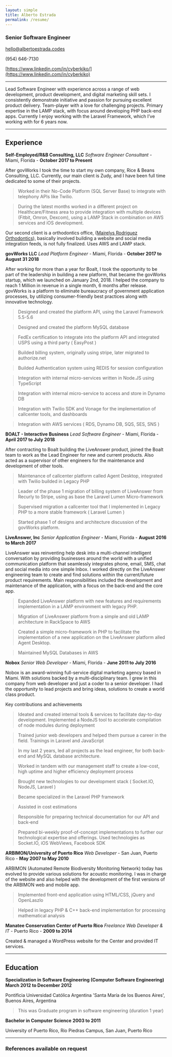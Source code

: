 ```yaml
---
layout: simple
title: Alberto Estrada
permalink: /resume/
---
```

### Senior Software Engineer

hello@albertoestrada.codes

(954) 646-7130

[https://www.linkedin.com/in/cyberkiko/](https://www.linkedin.com/in/cyberkiko)

------

Lead Software Engineer with experience across a range of web development, product development, and digital marketing skill sets. I consistently demonstrate initiative and passion for pursuing excellent product delivery. Team-player with a love for challenging projects. Primary expertise in the LAMP stack, with focus around developing PHP back-end apps. Currently I enjoy working with the Laravel Framework, which I’ve working with for 6 years now.



------

## Experience
**Self-Employed/R&B Consulting, LLC** *Software Engineer Consultant* - Miami, Florida - __October 2017 to Present__

After govWorks I took the time to start my own company, Rice & Beans Consulting, LLC. Currently, our main client is Zudy, and I have been full time dedicated to some of their projects. 

> Worked in their No-Code Platform (SQL Server Base) to integrate with telephony APIs like Twilio. 

> During the latest months worked in a different project on Healthcare/Fitness area to provide integration with multiple devices (Fitbit, Omron, Dexcom), using a LAMP Stack in combination on AWS services and iOS development. 

Our second client is a orthodontics office, ([Mairelys Rodriguez Orthodontics](https://msrodriguezorthodontics.com)), basically involved building a website and social media integration feeds, is not fully finalized. Uses AWS and LAMP stack. 

**govWorks LLC** *Lead Platform Engineer* - Miami, Florida - __October 2017 to August 31 2018__

After working for more than a year for Boalt, I took the opportunity to be part of the leadership in building a new platform, that became the govWorks startup, which we launched on January 2nd, 2018. I helped the company to reach 1 Million in revenue in a single month, 6 months after release. govWorks is a platform to eliminate bureaucracy of government application processes, by utilizing consumer-friendly best practices along with innovative technology.  

> Designed  and created the platform API, using the Laravel Framework 5.5-5.6

> Designed and created the platform MySQL database

> FedEx certification to integrate into the platform API and integrated USPS using a third party ( EasyPost )

> Builded billing system, originally using stripe, later migrated to authorize.net

> Builded Authentication system using REDIS for session configuration

> Integration with internal micro-services written in Node.JS using TypeScript

> Integration with internal micro-service to access and store in Dynamo DB

> Integration with Twilio SDK and Vonage for the implementation of callcenter tools, and dashboards

> Integration with AWS services ( RDS, Dynamo DB, SQS, SES, SNS ) 


**BOALT - Interactive Business** *Lead Software Engineer* - Miami, Florida - __April 2017 to July 2018__

After contracting to Boalt building the LiveAnswer product, joined the Boalt team to work as the Lead Engineer for new and current products. Also acted as a supervisor of other engineers for the maintenance and development of other tools.

> Maintenance of callcenter platform  called Agent Desktop, integrated with Twilio builded in Legacy PHP

> Leader of the phase 1 migration of billing system of LiveAnswer from Recurly to Stripe, using as base the Laravel Lumen Micro-framework

> Supervised migration a callcenter tool that I implemented in Legacy PHP to a more stable framework ( Laravel Lumen ) 

> Started phase 1 of designs and architecture discussion of the govWorks platform.


**LiveAnswer, Inc** *Senior Application Engineer* - Miami, Florida - __August 2016 to March 2017__

LiveAnswer was reinventing help desk into a multi-channel intelligent conversation by providing businesses around the world with a unified communication platform that seamlessly integrates phone, email, SMS, chat and social media into one simple Inbox. I worked directly on the LiveAnswer engineering team to create and find solutions within the current/future product requirements. Main responsibilities included the development and maintenance of the application, with a focus on the back-end and the core app.

> Expanded LiveAnswer platform with new features and requirements implementation in a LAMP environment with legacy PHP. 

> Migration of LiveAnswer platform from a simple and old LAMP architecture in RackSpace to AWS

> Created a simple micro-framework in PHP to facilitate the implementation of a new  application on the LiveAnswer platform alled Agent Desktop. 

> Maintained MySQL Databases in AWS



**Nobox** *Senior Web Developer* - Miami, Florida - __June 2011 to July 2016__

Nobox is an award-winning full-service digital marketing agency based in Miami. With solutions backed by a multi-disciplinary team. I grew in this company from web developer and just a coder to a senior developer. I had the opportunity to lead projects and bring ideas, solutions to create a world class product.

Key contributions and achievements

> Ideated and created internal tools & services to facilitate day-to-day development. Implemented a NodeJS tool to accelerate compilation of node modules during deployment

> Trained junior web developers and helped them pursue a career in the field. Trainings in Laravel and JavaScript

> In my last 2 years, led all projects as the lead engineer, for both back-end and MySQL database architecture.

> Worked in tandem with our management staff to create a low-cost, high uptime and higher efficiency deployment process

> Brought new technologies to our development stack ( Socket.IO, NodeJS, Laravel )

> Became specialized in the Laravel PHP framework

> Assisted in cost estimations

> Responsible for preparing technical documentation for our API and back-end

> Prepared bi-weekly proof-of-concept implementations to further our technological expertise and offerings. Used technologies as Socket.IO, iOS WebViews, Facebook SDK



**ARBIMON/University of Puerto Rico** *Web Developer* - San Juan, Puerto Rico - __May 2007 to May 2010__

ARBIMON (Automated Remote Biodiversity Monitoring Network) today has evolved to provide various solutions for acoustic monitoring. I was in charge of the website and also helped with the development of the first versions of the ARBIMON web and mobile app.

> Implemented front-end application using HTML/CSS, jQuery and OpenLaszlo

> Helped in legacy PHP & C++ back-end implementation for processing mathematical analysis



**Manatee Conservation Center of Puerto Rico** *Freelance Web Developer & IT* - Puerto Rico - __2009 to 2014__

Created & managed a WordPress website for the Center and provided IT services.


------

## Education

**Specialization in Software Engineering (Computer Software Engineering)** __March 2012 to December 2012__

Pontificia Universidad Católica Argentina 'Santa María de los Buenos Aires', Buenos Aires, Argentina

> This was Graduate program in software engineering (duration 1 year)

**Bachelor in Computer Science** __2003 to 2011__

University of Puerto Rico, Rio Piedras Campus, San Juan, Puerto Rico


------

### References available on request
